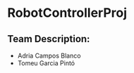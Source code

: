 # RobotControllerProj

Team Description:
-----------------
- Adria Campos Blanco
- Tomeu Garcia Pintó
